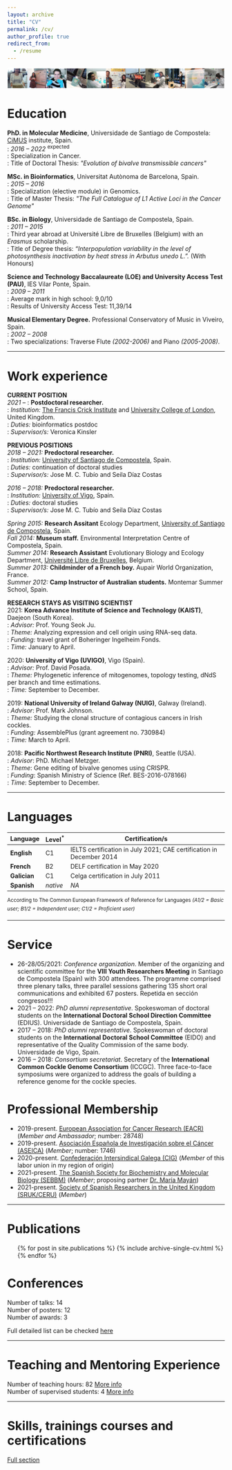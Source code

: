 ```yaml
---
layout: archive
title: "CV"
permalink: /cv/
author_profile: true
redirect_from:
  - /resume
---
```



<img src='/images/1_TiraFotosPhD-AliciaLBruzos.png'>  

Education
=======
**PhD. in Molecular Medicine**, Universidade de Santiago de Compostela: [CiMUS](https://www.usc.es/cimus/en) institute, Spain.  
:   *2016 – 2022* <sup>expected</sup>  
:   Specialization in Cancer.  
:   Title of Doctoral Thesis: _"Evolution of bivalve transmissible cancers"_  
  
**MSc. in Bioinformatics**, Universitat Autònoma de Barcelona, Spain.  
:   *2015 – 2016*	  
:   Specialization (elective module) in Genomics.  
:   Title of Master Thesis: _"The Full Catalogue of L1 Active Loci in the Cancer Genome"_  

**BSc. in Biology**, Universidade de Santiago de Compostela, Spain.  
:   *2011 – 2015* 	
:   Third year abroad at Université Libre de Bruxelles (Belgium) with an _Erasmus_ scholarship.  
:   Title of Degree thesis: _“Interpopulation variability in the level of photosynthesis inactivation by heat stress in Arbutus unedo L.”._ (With Honours)  
  
**Science and Technology Baccalaureate (LOE) and University Access Test (PAU)**, IES Vilar Ponte, Spain.  
:   *2009 – 2011*  
:   Average mark in high school: 9,0/10  
:   Results of University Access Test: 11,39/14  

**Musical Elementary Degree.** Professional Conservatory of Music in Viveiro, Spain.  
:   *2002 – 2008*  
:   Two specializations: Traverse Flute _(2002-2006)_ and Piano _(2005-2008)_.  

---

Work experience
=======

**CURRENT POSITION**  
_2021_ – 	    :	**Postdoctoral researcher.**  
:   *Institution:* [The Francis Crick Institute](https://www.crick.ac.uk/) and [University College of London](https://www.ucl.ac.uk/), United Kingdom.  
:   *Duties:* bioinformatics postdoc  
:   *Supervisor/s:* Veronica Kinsler  



**PREVIOUS POSITIONS**  
_2018 – 2021:_ **Predoctoral researcher.**  
:   *Institution:* [University of Santiago de Compostela](https://www.usc.es/gl), Spain.  
:   *Duties:* continuation of doctoral studies  
:   *Supervisor/s:* Jose M. C. Tubío and Seila Díaz Costas  

_2016 – 2018:_ **Predoctoral researcher.**  
:   *Institution:* [University of Vigo](https://www.uvigo.gal/en), Spain.  
:   *Duties:* doctoral studies  
:   *Supervisor/s:* Jose M. C. Tubío and Seila Díaz Costas  

_Spring 2015:_ **Research Assitant** Ecology Department, [University of Santiago de Compostela](https://www.usc.es/gl), Spain.  
_Fall 2014:_ **Museum staff.** Environmental Interpretation Centre of Compostela, Spain.  
_Summer 2014:_ **Research Assistant** Evolutionary Biology and Ecology Department, [Université Libre de Bruxelles](https://www.ulb.be/en), Belgium.  
_Summer 2013:_ **Childminder of a French boy.** Aupair World Organization, France.  
_Summer 2012:_ **Camp Instructor of Australian students.** Montemar Summer School, Spain.  

**RESEARCH STAYS AS VISITING SCIENTIST**  
2021: **Korea Advance Institute of Science and Technology (KAIST)**, Daejeon (South Korea).  
:   *Advisor:* Prof. Young Seok Ju.  
:   *Theme:* Analyzing expression and cell origin using RNA-seq data.  
:   *Funding:* travel grant of Boheringer Ingelheim Fonds.  
:   *Time:* January to April.  

2020: **University of Vigo (UVIGO)**, Vigo (Spain).  
:   *Advisor:* Prof. David Posada.  
:   *Theme:* Phylogenetic inference of mitogenomes, topology testing, dNdS per branch and time estimations.  
:   *Time:* September to December.  

2019: **National University of Ireland Galway (NUIG)**, Galway (Ireland).  
:   *Advisor*: Prof. Mark Johnson.  
:   *Theme:* Studying the clonal structure of contagious cancers in Irish cockles.  
:   *Funding:* AssemblePlus (grant agreement no. 730984)  
:   *Time:* March to April.  

2018: **Pacific Northwest Research Institute (PNRI)**, Seattle (USA).  
:   *Advisor*: PhD. Michael Metzger.  
:   *Theme*: Gene editing of bivalve genomes using CRISPR.  
:   *Funding*: Spanish Ministry of Science (Ref. BES-2016-078166)  
:   *Time*: September to December.  

---

Languages
=======

| Language | Level<sup>*</sup> | Certification/s |
| ------------- | ------------- | ------------- | 
| **English** | C1 | IELTS certification in July 2021; CAE certification in December 2014 |
| **French** | B2 | DELF certification in May 2020 |
| **Galician** | C1 | Celga certification in July 2011 |
| **Spanish** | _native_ | _NA_ |

<sup>According to The Common European Framework of Reference for Languages *(A1/2 = Basic user; B1/2 = Independent user; C1/2 = Proficient user)* </sup> 

---

Service
======
* 26-28/05/2021: _Conference organization_. Member of the organizing and scientific committee for the **VIII Youth Researchers Meeting** in Santiago de Compostela (Spain) with 300 attendees. The programme comprised three plenary talks, three parallel sessions gathering 135 short oral communications and exhibited 67 posters. Repetida en sección congresos!!!
* 2021 – 2022: _PhD alumni representative_. Spokeswoman of doctoral students on the **International Doctoral School Direction Committee** (EDIUS). Universidade de Santiago de Compostela, Spain.
* 2017 – 2018: _PhD alumni representative_. Spokeswoman of doctoral students on the **International Doctoral School Committee** (EIDO) and representative of the Quality Commission of the same body. Universidade de Vigo, Spain.
* 2016 – 2018: _Consortium secretariat_. Secretary of the **International Common Cockle Genome Consortium** (ICCGC). Three face-to-face symposiums were organized to address the goals of building a reference genome for the cockle species. 


Professional Membership
======
* 2019-present.	[European Association for Cancer Research (EACR)](https://www.eacr.org/) (_Member and Ambassador_; number: 28748) 
* 2019-present.	[Asociación Española de Investigación sobre el Cáncer (ASEICA)](https://www.aseica.es) (_Member_; number: 1746) 
* 2020-present.	[Confederación Intersindical Galega (CIG)](https://www.cig.gal/) (_Member_ of this labor union in my region of origin) 
* 2021-present.	[The Spanish Society for Biochemistry and Molecular Biology (SEBBM)](https://sebbm.es/) (_Member_; proposing partner [Dr. María Mayán](http://www.inibic.es/portfolio-items/cellcom/)) 
* 2021-present.	[Society of Spanish Researchers in the United Kingdom (SRUK/CERU)](https://sruk.org.uk/) (_Member_)

---

Publications
======
  <ul>{% for post in site.publications %}
    {% include archive-single-cv.html %}
  {% endfor %}</ul>
  
Conferences
======

Number of talks: 14  
Number of posters: 12  
Number of awards: 3  

Full detailed list can be checked [here](https://albruzos.github.io/talks/)  

---

Teaching and Mentoring Experience
======

Number of teaching hours: 82 [More info](https://albruzos.github.io/teaching/university-teaching)  
Number of supervised students: 4 [More info](https://albruzos.github.io/teaching/supervision)      

---

Skills, trainings courses and certifications
======

[Full section](https://albruzos.github.io/skills-certifications/)
